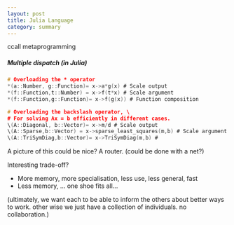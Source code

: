 ```yaml
---
layout: post
title: Julia Language
category: summary
---
```



ccall
metaprogramming


##### Multiple dispatch (in Julia)

```c
# Overloading the * operator
*(a::Number, g::Function)= x->a*g(x) # Scale output
*(f::Function,t::Number) = x->f(t*x) # Scale argument
*(f::Function,g::Function)= x->f(g(x)) # Function composition

# Overloading the backslash operator, \
# For solving Ax = b efficiently in different cases.
\(A::Diagonal, b::Vector)= x->m/d # Scale output
\(A::Sparse,b::Vector) = x->sparse_least_squares(m,b) # Scale argument
\(A::TriSymDiag,b::Vector)= x->TriSymDiag(m,b) #
```

A picture of this could be nice? A router. (could be done with a net?)

Interesting trade-off?

* More memory, more specialisation, less use, less general, fast
* Less memory, ... one shoe fits all...

(ultimately, we want each to be able to inform the others about better ways to work. other wise we just have a collection of individuals. no collaboration.)

